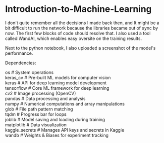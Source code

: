 # Introduction-to-Machine-Learning
I don't quite remember all the decisions I made back then, and It might be a bit difficult to run the network because the libraries became out of sync by now. The first few blocks of code should resolve that.
I also used a tool called WandAI, which enables easy oversite on the training results.

Next to the python notebook, I also uploaded a screenshot of the model's performance.

Dependencies:

os  # System operations  
keras_cv  # Pre-built ML models for computer vision  
keras  # API for deep learning model development  
tensorflow  # Core ML framework for deep learning  
cv2  # Image processing (OpenCV)  
pandas  # Data processing and analysis  
numpy  # Numerical computations and array manipulations  
glob  # File path pattern matching  
tqdm  # Progress bar for loops  
joblib  # Model saving and loading during training  
matplotlib  # Data visualization  
kaggle_secrets  # Manages API keys and secrets in Kaggle  
wandb  # Weights & Biases for experiment tracking  


